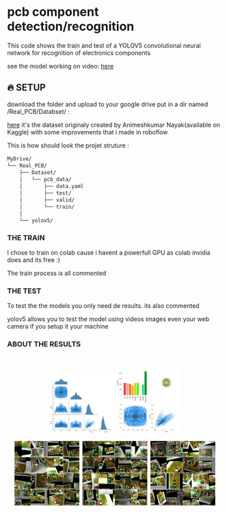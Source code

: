 # pcb component detection/recognition

This code shows the train and test of a YOLOV5 convolutional neural network for recognition of electronics components

see the model working on video: <a href="https://www.linkedin.com/embed/feed/update/urn:li:ugcPost:6893204326802948096">here</a>


## 🔥 SETUP

download the folder and upload to your google drive put in a dir named /Real_PCB/Databset/ :

<a href="https://drive.google.com/drive/folders/1odzD298ImaHI3NKozQNGIgKbflzgSWIn?usp=sharing">here</a> it's the dataset originaly created by Animeshkumar Nayak(available on Kaggle) with some improvements that i made in roboflow

This is how should look the projet struture :  
```
MyDrive/
└── Real_PCB/
    ├── Dataset/
    │   └── pcb_data/
    │       ├── data.yaml     
    │       ├── test/
    │       ├── valid/
    │       └── train/
    │   
    └── yolov5/
```
### THE TRAIN 

I chose to train on colab cause i havent a powerfull GPU as colab invidia does and its free :)

The train process is all commented 

### THE TEST

To test the the models you only need de results. its also commented 

yolov5 allows you to test the model using videos images even your web camera if you setup it your machine    

### ABOUT THE RESULTS 
<br>
<p align="center">
  <IMG src="yolov5s_results15/labels_correlogram.jpg"  width="30%">
  <IMG src="yolov5s_results15/labels.jpg"  width="30%">
</p>


<p align="center">
      <IMG src="yolov5s_results15/train_batch0.jpg" width="30%">&nbsp
      <IMG src="yolov5s_results15/train_batch1.jpg" width="30%">&nbsp
      <IMG src="yolov5s_results15/train_batch2.jpg" width="30%">
</p>
